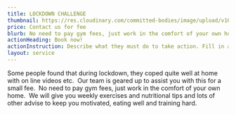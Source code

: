 ```yaml
---
title: LOCKDOWN CHALLENGE
thumbnail: https://res.cloudinary.com/committed-bodies/image/upload/v1642660570/services/subscribe-online-fitness-program-min-scaled.png
price: Contact us for fee
blurb: No need to pay gym fees, just work in the comfort of your own home.
actionHeading: Book now!
actionInstruction: Describe what they must do to take action. Fill in a form? Click a button? Phone us?
layout: service
---
```

Some people found that during lockdown, they coped quite well at home with on line videos etc.  Our team is geared up to assist you with this for a small fee.  No need to pay gym fees, just work in the comfort of your own home.  We will give you weekly exercises and nutritional tips and lots of other advise to keep you motivated, eating well and training hard.